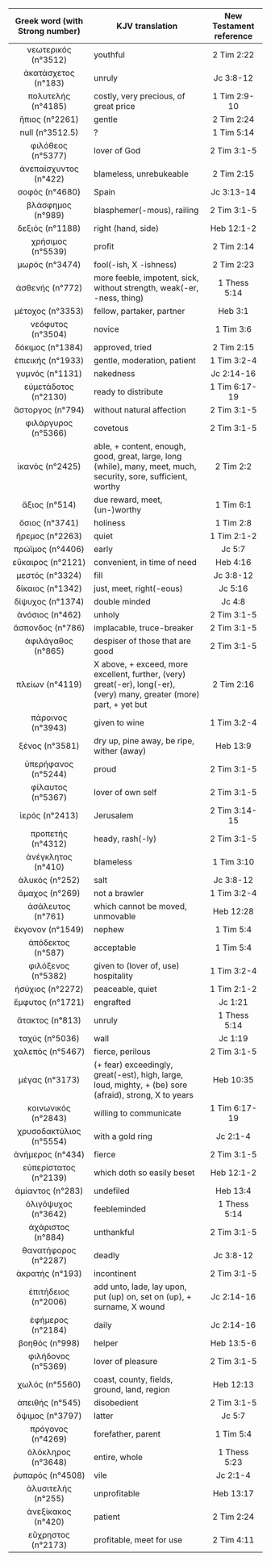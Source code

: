 |Greek word (with Strong number)|KJV translation|New Testament reference|
|:---:|-----|:---:|
νεωτερικός (n°3512)|youthful|2 Tim 2:22|
ἀκατάσχετος (n°183)|unruly|Jc 3:8-12|
πολυτελής (n°4185)|costly, very precious, of  great price|1 Tim 2:9-10|
ἤπιος (n°2261)|gentle|2 Tim 2:24|
null (n°3512.5)|?|1 Tim 5:14|
φιλόθεος (n°5377)|lover of God|2 Tim 3:1-5|
ἀνεπαίσχυντος (n°422)|blameless, unrebukeable|2 Tim 2:15|
σοφός (n°4680)|Spain|Jc 3:13-14|
βλάσφημος (n°989)|blasphemer(-mous), railing|2 Tim 3:1-5|
δεξιός (n°1188)|right (hand, side)|Heb 12:1-2|
χρήσιμος (n°5539)|profit|2 Tim 2:14|
μωρός (n°3474)|fool(-ish, X  -ishness)|2 Tim 2:23|
ἀσθενής (n°772)|more feeble,  impotent, sick, without strength, weak(-er, -ness, thing)|1 Thess 5:14|
μέτοχος (n°3353)|fellow, partaker, partner|Heb 3:1|
νεόφυτος (n°3504)|novice|1 Tim 3:6|
δόκιμος (n°1384)|approved, tried|2 Tim 2:15|
ἐπιεικής (n°1933)|gentle,  moderation, patient|1 Tim 3:2-4|
γυμνός (n°1131)|nakedness|Jc 2:14-16|
εὐμετάδοτος (n°2130)|ready to distribute|1 Tim 6:17-19|
ἄστοργος (n°794)|without natural affection|2 Tim 3:1-5|
φιλάργυρος (n°5366)|covetous|2 Tim 3:1-5|
ἱκανός (n°2425)|able, + content, enough, good, great, large, long  (while), many, meet, much, security, sore, sufficient, worthy|2 Tim 2:2|
ἄξιος (n°514)|due reward, meet, (un-)worthy|1 Tim 6:1|
ὅσιος (n°3741)|holiness|1 Tim 2:8|
ἤρεμος (n°2263)|quiet|1 Tim 2:1-2|
πρώϊμος (n°4406)|early|Jc 5:7|
εὔκαιρος (n°2121)|convenient, in time  of need|Heb 4:16|
μεστός (n°3324)|fill|Jc 3:8-12|
δίκαιος (n°1342)|just, meet, right(-eous)|Jc 5:16|
δίψυχος (n°1374)|double minded|Jc 4:8|
ἀνόσιος (n°462)|unholy|2 Tim 3:1-5|
ἄσπονδος (n°786)|implacable, truce-breaker|2 Tim 3:1-5|
ἀφιλάγαθος (n°865)|despiser  of those that are good|2 Tim 3:1-5|
πλείων (n°4119)|X above, + exceed, more  excellent,  further, (very) great(-er), long(-er), (very) many, greater (more)  part, + yet but|2 Tim 2:16|
πάροινος (n°3943)|given  to wine|1 Tim 3:2-4|
ξένος (n°3581)|dry  up, pine away, be ripe, wither (away)|Heb 13:9|
ὑπερήφανος (n°5244)|proud|2 Tim 3:1-5|
φίλαυτος (n°5367)|lover of own self|2 Tim 3:1-5|
ἱερός (n°2413)|Jerusalem|2 Tim 3:14-15|
προπετής (n°4312)|heady, rash(-ly)|2 Tim 3:1-5|
ἀνέγκλητος (n°410)|blameless|1 Tim 3:10|
ἁλυκός (n°252)|salt|Jc 3:8-12|
ἄμαχος (n°269)|not a brawler|1 Tim 3:2-4|
ἀσάλευτος (n°761)|which cannot be  moved, unmovable|Heb 12:28|
ἔκγονον (n°1549)|nephew|1 Tim 5:4|
ἀπόδεκτος (n°587)|acceptable|1 Tim 5:4|
φιλόξενος (n°5382)|given to (lover  of, use) hospitality|1 Tim 3:2-4|
ἡσύχιος (n°2272)|peaceable, quiet|1 Tim 2:1-2|
ἔμφυτος (n°1721)|engrafted|Jc 1:21|
ἄτακτος (n°813)|unruly|1 Thess 5:14|
ταχύς (n°5036)|wall|Jc 1:19|
χαλεπός (n°5467)|fierce,  perilous|2 Tim 3:1-5|
μέγας (n°3173)|(+ fear) exceedingly,  great(-est), high, large, loud, mighty, + (be) sore (afraid), strong,  X to years|Heb 10:35|
κοινωνικός (n°2843)|willing to  communicate|1 Tim 6:17-19|
χρυσοδακτύλιος (n°5554)|with a gold ring|Jc 2:1-4|
ἀνήμερος (n°434)|fierce|2 Tim 3:1-5|
εὐπερίστατος (n°2139)|which doth so  easily beset|Heb 12:1-2|
ἀμίαντος (n°283)|undefiled|Heb 13:4|
ὀλιγόψυχος (n°3642)|feebleminded|1 Thess 5:14|
ἀχάριστος (n°884)|unthankful|2 Tim 3:1-5|
θανατήφορος (n°2287)|deadly|Jc 3:8-12|
ἀκρατής (n°193)|incontinent|2 Tim 3:1-5|
ἐπιτήδειος (n°2006)|add  unto, lade, lay upon, put (up) on, set on (up),  + surname, X wound|Jc 2:14-16|
ἐφήμερος (n°2184)|daily|Jc 2:14-16|
βοηθός (n°998)|helper|Heb 13:5-6|
φιλήδονος (n°5369)|lover of  pleasure|2 Tim 3:1-5|
χωλός (n°5560)|coast, county, fields, ground,  land, region|Heb 12:13|
ἀπειθής (n°545)|disobedient|2 Tim 3:1-5|
ὄψιμος (n°3797)|latter|Jc 5:7|
πρόγονος (n°4269)|forefather, parent|1 Tim 5:4|
ὁλόκληρος (n°3648)|entire, whole|1 Thess 5:23|
ῥυπαρός (n°4508)|vile|Jc 2:1-4|
ἀλυσιτελής (n°255)|unprofitable|Heb 13:17|
ἀνεξίκακος (n°420)|patient|2 Tim 2:24|
εὔχρηστος (n°2173)|profitable, meet for  use|2 Tim 4:11|
